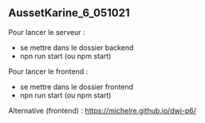 AussetKarine_6_051021
---------------------

Pour lancer le serveur :
- se mettre dans le dossier backend
- npn run start (ou npm start)

Pour lancer le frontend :
- se mettre dans le dossier frontend
- npn run start (ou npm start)

Alternative (frontend) : https://michelre.github.io/dwj-p6/
